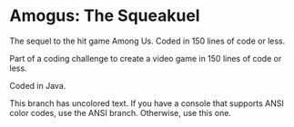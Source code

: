 # Amogus: The Squeakuel
The sequel to the hit game Among Us. Coded in 150 lines of code or less.

Part of a coding challenge to create a video game in 150 lines of code or less.

Coded in Java.

This branch has uncolored text. If you have a console that supports ANSI color codes, use the ANSI branch. Otherwise, use this one.
